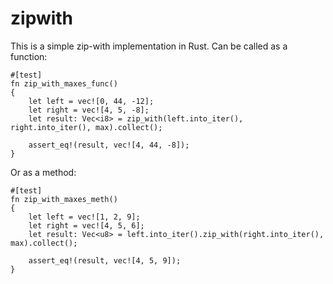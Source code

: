 # zipwith

This is a simple zip-with implementation in Rust. Can be called as a function:
```
#[test]
fn zip_with_maxes_func() 
{
    let left = vec![0, 44, -12];
    let right = vec![4, 5, -8];
    let result: Vec<i8> = zip_with(left.into_iter(), right.into_iter(), max).collect();
    
    assert_eq!(result, vec![4, 44, -8]);
}
```
Or as a method:
```
#[test]
fn zip_with_maxes_meth() 
{
    let left = vec![1, 2, 9];
    let right = vec![4, 5, 6];
    let result: Vec<u8> = left.into_iter().zip_with(right.into_iter(), max).collect();
    
    assert_eq!(result, vec![4, 5, 9]);
}
```